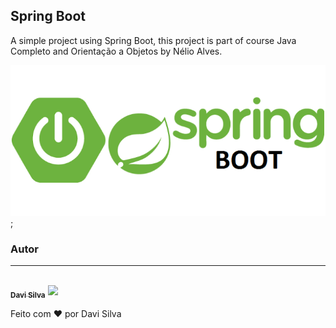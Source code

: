 ## Spring Boot
A simple project using Spring Boot, this project is part of course Java Completo and Orientação a Objetos by Nélio Alves.

![](screen.png);

### Autor
---

<a href="https://avatars1.githubusercontent.com/u/32596296?s=460&u=9998d882f09d973522f6e22d8697c1b9b9ae8425&v=4">
 <img style="border-radius: 50%;" src="https://avatars1.githubusercontent.com/u/32596296?s=460&u=9998d882f09d973522f6e22d8697c1b9b9ae8425&v=4" width="100px;" alt=""/>
 <br />
 <sub><b>Davi Silva</b></sub></a> <a href="https://github.com/davi1985" title="Github"><img src="https://github.githubassets.com/images/modules/logos_page/GitHub-Mark.png" width="32px"></a>


Feito com ❤️ por Davi Silva
